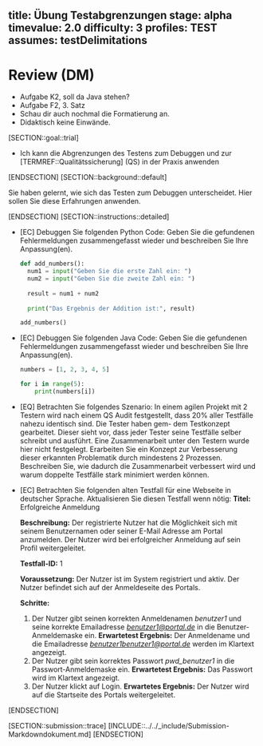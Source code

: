title: Übung Testabgrenzungen
stage: alpha
timevalue: 2.0
difficulty: 3
profiles: TEST
assumes: testDelimitations
---
# Review (DM)
- Aufgabe K2, soll da Java stehen?
- Aufgabe F2, 3. Satz
- Schau dir auch nochmal die Formatierung an.
- Didaktisch keine Einwände.

[SECTION::goal::trial]

- Ich kann die Abgrenzungen des Testens zum Debuggen und zur [TERMREF::Qualitätssicherung] (QS) in der Praxis anwenden

[ENDSECTION]
[SECTION::background::default]

Sie haben gelernt, wie sich das Testen zum Debuggen unterscheidet. Hier sollen Sie diese Erfahrungen anwenden.

[ENDSECTION]
[SECTION::instructions::detailed]

- [EC] Debuggen Sie folgenden Python Code:
Geben Sie die gefundenen Fehlermeldungen zusammengefasst wieder und beschreiben Sie Ihre Anpassung(en).

  ```Python
  def add_numbers():
    num1 = input("Geben Sie die erste Zahl ein: ")
    num2 = input("Geben Sie die zweite Zahl ein: ")
    
    result = num1 + num2
    
    print("Das Ergebnis der Addition ist:", result)

  add_numbers()
  ```

- [EC] Debuggen Sie folgenden Java Code:
Geben Sie die gefundenen Fehlermeldungen zusammengefasst wieder und beschreiben Sie Ihre Anpassung(en).

  ```Python
  numbers = [1, 2, 3, 4, 5]

  for i in range(5):
      print(numbers[i])

  ```

- [EQ] Betrachten Sie folgendes Szenario: In einem agilen Projekt mit 2 Testern wird nach einem QS Audit festgestellt, dass 20% aller Testfälle nahezu identisch sind. Die Tester haben gem- dem Testkonzept gearbeitet. Dieser sieht vor, dass jeder Tester seine Testfälle selber schreibt und ausführt. Eine Zusammenarbeit unter den Testern wurde hier nicht festgelegt. Erarbeiten Sie ein Konzept zur Verbesserung dieser erkannten Problematik durch mindestens 2 Prozessen. Beschreiben Sie, wie dadurch die Zusammenarbeit verbessert wird und warum doppelte Testfälle stark minimiert werden können.

- [EC] Betrachten Sie folgenden alten Testfall für eine Webseite in deutscher Sprache. Aktualisieren Sie diesen Testfall wenn nötig:
   **Titel:** Erfolgreiche Anmeldung

   **Beschreibung:** Der registrierte Nutzer hat die Möglichkeit sich mit seinem Benutzernamen oder seiner E-Mail Adresse am Portal anzumelden. Der Nutzer wird bei erfolgreicher Anmeldung auf sein Profil weitergeleitet.

   **Testfall-ID:** 1

   **Voraussetzung:** Der Nutzer ist im System registriert und aktiv. Der Nutzer befindet sich auf der Anmeldeseite des Portals.

   **Schritte:**

    1. Der Nutzer gibt seinen korrekten Anmeldenamen *benutzer1* und seine korrekte Emailadresse *benutzer1@portal.de* in die Benutzer-Anmeldemaske ein. **Erwartetest Ergebnis:** Der Anmeldename und die Emailadresse *benutzer1benutzer1@portal.de* werden im Klartext angezeigt.
    2. Der Nutzer gibt sein korrektes Passwort *pwd_benutzer1* in die Passwort-Anmeldemaske ein. **Erwartetest Ergebnis:** Das Passwort wird im Klartext angezeigt.
    3. Der Nutzer klickt auf Login. **Erwartetes Ergebnis:** Der Nutzer wird auf die Startseite des Portals weitergeleitet.

[ENDSECTION]

[SECTION::submission::trace]
[INCLUDE::../../_include/Submission-Markdowndokument.md]
[ENDSECTION]
